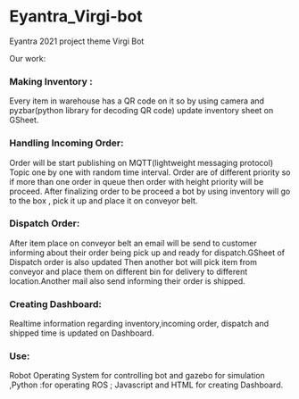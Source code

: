 # Eyantra_Virgi-bot
Eyantra 2021 project theme Virgi Bot

Our work:
### Making Inventory :
Every item in warehouse has a QR code on it so by using camera and pyzbar(python library for decoding QR code) update inventory sheet on GSheet.

### Handling Incoming Order:
Order will be start publishing on MQTT(lightweight messaging protocol) Topic one by one with random time interval. Order are of different priority so if more than one order in queue then order with height priority will be proceed.
After finalizing order to be proceed a bot by using inventory will go to the box , pick it up and place it on conveyor belt.

### Dispatch Order:
After item place on conveyor belt an email will be send to customer informing about their order being pick up and ready for dispatch.GSheet of Dispatch order is also updated
Then another bot will pick item from conveyor and place them on different bin for delivery to different location.Another mail also send informing their order is shipped.

### Creating Dashboard:
Realtime information regarding inventory,incoming order, dispatch and shipped time is updated on Dashboard.

### Use: 
Robot Operating System for controlling bot and gazebo for simulation ,Python :for operating ROS ; Javascript and HTML for creating Dashboard.
